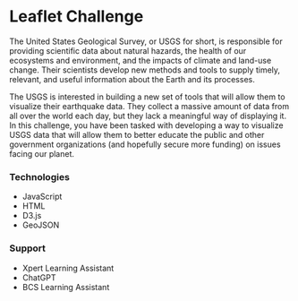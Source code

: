 <h1>Leaflet Challenge</h1>

<body>The United States Geological Survey, or USGS for short, is responsible for providing scientific data about natural hazards, the health of our ecosystems and environment, and the impacts of climate and land-use change. Their scientists develop new methods and tools to supply timely, relevant, and useful information about the Earth and its processes.

The USGS is interested in building a new set of tools that will allow them to visualize their earthquake data. They collect a massive amount of data from all over the world each day, but they lack a meaningful way of displaying it. In this challenge, you have been tasked with developing a way to visualize USGS data that will allow them to better educate the public and other government organizations (and hopefully secure more funding) on issues facing our planet.</body>


<h3>Technologies</h3>
<ul>
  <li>JavaScript</li>
  <li>HTML</li>
  <li>D3.js</li>
  <li>GeoJSON</li>

  
</ul>


<h3>Support</h3>
<ul>
  <li>Xpert Learning Assistant</li>
  <li>ChatGPT</li>
  <li>BCS Learning Assistant</li>
  
</ul>

